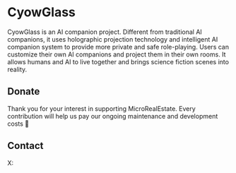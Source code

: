 # CyowGlass
CyowGlass is an AI companion project. Different from traditional AI companions, it uses holographic projection technology and intelligent AI companion system to provide more private and safe role-playing. Users can customize their own AI companions and project them in their own rooms. It allows humans and AI to live together and brings science fiction scenes into reality.









## Donate
Thank you for your interest in supporting MicroRealEstate. Every contribution will help us pay our ongoing maintenance and development costs 🙏

## Contact
X:


